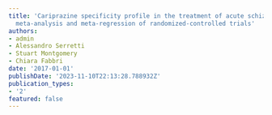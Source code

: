 ```yaml
---
title: 'Cariprazine specificity profile in the treatment of acute schizophrenia: a
  meta-analysis and meta-regression of randomized-controlled trials'
authors:
- admin
- Alessandro Serretti
- Stuart Montgomery
- Chiara Fabbri
date: '2017-01-01'
publishDate: '2023-11-10T22:13:28.788932Z'
publication_types:
- '2'
featured: false
---
```

